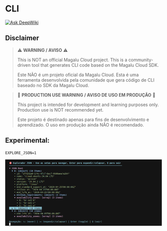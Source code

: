 # CLI

[![Ask DeepWiki](https://deepwiki.com/badge.svg)](https://deepwiki.com/geffersonFerraz/cli)

## Disclaimer

> ⚠️ **WARNING / AVISO** ⚠️
> 
> This is NOT an official Magalu Cloud project. This is a community-driven tool that generates CLI code based on the Magalu Cloud SDK.
> 
> Este NÃO é um projeto oficial da Magalu Cloud. Esta é uma ferramenta desenvolvida pela comunidade que gera código de CLI baseado no SDK da Magalu Cloud.

> 🚫 **PRODUCTION USE WARNING / AVISO DE USO EM PRODUÇÃO** 🚫
> 
> This project is intended for development and learning purposes only. Production use is NOT recommended yet.
> 
> Este projeto é destinado apenas para fins de desenvolvimento e aprendizado. O uso em produção ainda NÃO é recomendado.


## Experimental:
`EXPLORE_JSON=1`

![exp-json](exp-json.png )

